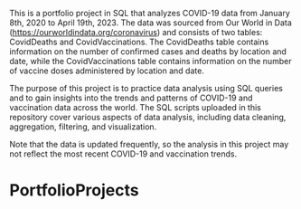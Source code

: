 This is a portfolio project in SQL that analyzes COVID-19 data from January 8th, 2020 to April 19th, 2023. The data was sourced from Our World in Data (https://ourworldindata.org/coronavirus) and consists of two tables: CovidDeaths and CovidVaccinations. The CovidDeaths table contains information on the number of confirmed cases and deaths by location and date, while the CovidVaccinations table contains information on the number of vaccine doses administered by location and date.

The purpose of this project is to practice data analysis using SQL queries and to gain insights into the trends and patterns of COVID-19 and vaccination data across the world. The SQL scripts uploaded in this repository cover various aspects of data analysis, including data cleaning, aggregation, filtering, and visualization.

Note that the data is updated frequently, so the analysis in this project may not reflect the most recent COVID-19 and vaccination trends.
# PortfolioProjects 
